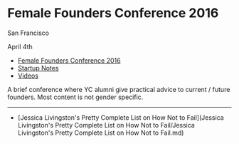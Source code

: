 # Female Founders Conference 2016

San Francisco

April 4th

- [Female Founders Conference 2016](http://www.femalefoundersconference.org)
- [Startup Notes](http://ffc2016.startupnotes.org)
- [Videos](https://www.youtube.com/playlist?list=PLQ-uHSnFig5OumNz3XiKifhVKbAMpZ9ne)

A brief conference where YC alumni give practical advice to current / future founders.  Most content is not gender specific.

---

- [Jessica Livingston's Pretty Complete List on How Not to Fail](Jessica Livingston's Pretty Complete List on How Not to Fail/Jessica Livingston's Pretty Complete List on How Not to Fail.md)
